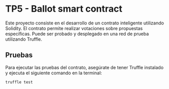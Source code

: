 # TP5 - Ballot smart contract

Este proyecto consiste en el desarrollo de un contrato inteligente utilizando Solidity. El contrato permite realizar votaciones sobre propuestas específicas. Puede ser probado y desplegado en una red de prueba utilizando Truffle.

## Pruebas

Para ejecutar las pruebas del contrato, asegúrate de tener Truffle instalado y ejecuta el siguiente comando en la terminal:

```bash
truffle test
```

